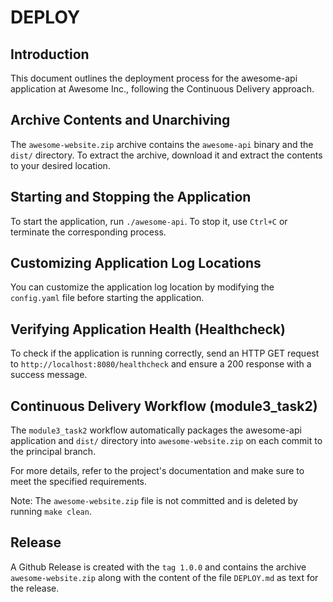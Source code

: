# DEPLOY

## Introduction
This document outlines the deployment process for the awesome-api application at Awesome Inc., following the Continuous Delivery approach.

## Archive Contents and Unarchiving
The `awesome-website.zip` archive contains the `awesome-api` binary and the `dist/` directory. To extract the archive, download it and extract the contents to your desired location.

## Starting and Stopping the Application
To start the application, run `./awesome-api`. To stop it, use `Ctrl+C` or terminate the corresponding process.

## Customizing Application Log Locations
You can customize the application log location by modifying the `config.yaml` file before starting the application.

## Verifying Application Health (Healthcheck)
To check if the application is running correctly, send an HTTP GET request to `http://localhost:8080/healthcheck` and ensure a 200 response with a success message.

## Continuous Delivery Workflow (module3_task2)
The `module3_task2` workflow automatically packages the awesome-api application and `dist/` directory into `awesome-website.zip` on each commit to the principal branch.

For more details, refer to the project's documentation and make sure to meet the specified requirements.

Note: The `awesome-website.zip` file is not committed and is deleted by running `make clean`.

## Release
A Github Release is created with the `tag 1.0.0` and contains the archive `awesome-website.zip` along with the content of the file `DEPLOY.md` as text for the release.
